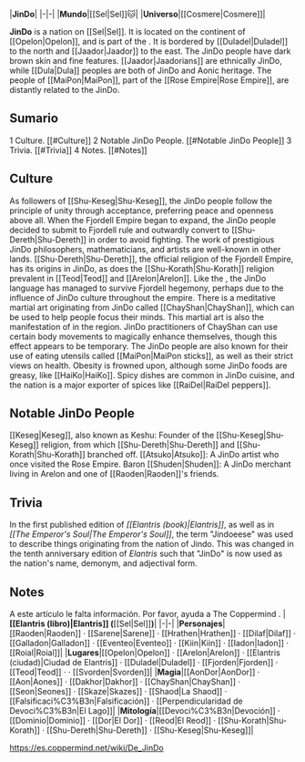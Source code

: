 |**JinDo**|
|-|-|
|**Mundo**|[[Sel\|Sel]]🐱︎|
|**Universo**|[[Cosmere\|Cosmere]]|

**JinDo** is a nation on [[Sel\|Sel]]. It is located on the continent of [[Opelon\|Opelon]], and is part of the . It is bordered by [[Duladel\|Duladel]] to the north and [[Jaador\|Jaador]] to the east.
The JinDo people have dark brown skin and fine features. [[Jaador\|Jaadorians]] are ethnically JinDo, while [[Dula\|Dula]] peoples are both of JinDo and Aonic heritage. The people of [[MaiPon\|MaiPon]], part of the [[Rose Empire\|Rose Empire]], are distantly related to the JinDo.

## Sumario

1 Culture. [[#Culture]] 
2 Notable JinDo People. [[#Notable JinDo People]] 
3 Trivia. [[#Trivia]] 
4 Notes. [[#Notes]] 


## Culture
As followers of [[Shu-Keseg\|Shu-Keseg]], the JinDo people follow the principle of unity through acceptance, preferring peace and openness above all. When the Fjordell Empire began to expand, the JinDo people decided to submit to Fjordell rule and outwardly convert to [[Shu-Dereth\|Shu-Dereth]] in order to avoid fighting.
The work of prestigious JinDo philosophers, mathematicians, and artists are well-known in other lands. [[Shu-Dereth\|Shu-Dereth]], the official religion of the Fjordell Empire, has its origins in JinDo, as does the [[Shu-Korath\|Shu-Korath]] religion prevalent in [[Teod\|Teod]] and [[Arelon\|Arelon]]. Like the , the JinDo language has managed to survive Fjordell hegemony, perhaps due to the influence of JinDo culture throughout the empire.
There is a meditative martial art originating from JinDo called [[ChayShan\|ChayShan]], which can be used to help people focus their minds. This martial art is also the manifestation of  in the region. JinDo practitioners of ChayShan can use certain body movements to magically enhance themselves, though this effect appears to be temporary.
The JinDo people are also known for their use of eating utensils called [[MaiPon\|MaiPon sticks]], as well as their strict views on health. Obesity is frowned upon, although some JinDo foods are greasy, like [[HaiKo\|HaiKo]]. Spicy dishes are common in JinDo cuisine, and the nation is a major exporter of spices like [[RaiDel\|RaiDel peppers]].

## Notable JinDo People
[[Keseg\|Keseg]], also known as Keshu: Founder of the [[Shu-Keseg\|Shu-Keseg]] religion, from which [[Shu-Dereth\|Shu-Dereth]] and [[Shu-Korath\|Shu-Korath]] branched off.
[[Atsuko\|Atsuko]]: A JinDo artist who once visited the Rose Empire.
Baron [[Shuden\|Shuden]]: A JinDo merchant living in Arelon and one of [[Raoden\|Raoden]]'s friends.
## Trivia
In the first published edition of *[[Elantris (book)\|Elantris]]*, as well as in *[[The Emperor's Soul\|The Emperor's Soul]]*, the term "Jindoeese" was used to describe things originating from the nation of Jindo. This was changed in the tenth anniversary edition of *Elantris* such that "JinDo" is now used as the nation's name, demonym, and adjectival form.
## Notes

A este artículo le falta información. Por favor, ayuda a The Coppermind .
|**[[Elantris (libro)\|Elantris]] (**[[Sel\|Sel]]**)**|
|-|-|
|**Personajes**|[[Raoden\|Raoden]] · [[Sarene\|Sarene]] · [[Hrathen\|Hrathen]] · [[Dilaf\|Dilaf]] · [[Galladon\|Galladon]] · [[Eventeo\|Eventeo]] · [[Kiin\|Kiin]] · [[Iadon\|Iadon]] · [[Roial\|Roial]]|
|**Lugares**|[[Opelon\|Opelon]] · [[Arelon\|Arelon]] · [[Elantris (ciudad)\|Ciudad de Elantris]] · [[Duladel\|Duladel]] · [[Fjorden\|Fjorden]] · [[Teod\|Teod]] ·  · [[Svorden\|Svorden]]|
|**Magia**|[[AonDor\|AonDor]] · [[Aon\|Aones]] · [[Dakhor\|Dakhor]] · [[ChayShan\|ChayShan]] · [[Seon\|Seones]] · [[Skaze\|Skazes]] · [[Shaod\|La Shaod]] · [[Falsificaci%C3%B3n\|Falsificación]] · [[Perpendicularidad de Devoci%C3%B3n\|El Lago]]|
|**Mitología**|[[Devoci%C3%B3n\|Devoción]] · [[Dominio\|Dominio]] · [[Dor\|El Dor]] · [[Reod\|El Reod]] · [[Shu-Korath\|Shu-Korath]] · [[Shu-Dereth\|Shu-Dereth]] · [[Shu-Keseg\|Shu-Keseg]]|



https://es.coppermind.net/wiki/De_JinDo